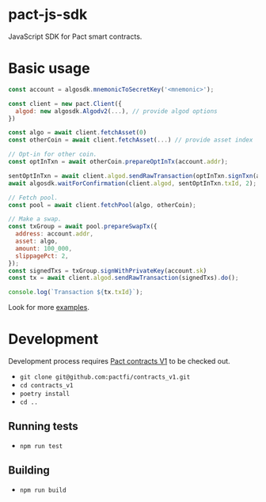 # pact-js-sdk

JavaScript SDK for Pact smart contracts.

# Basic usage

```js
const account = algosdk.mnemonicToSecretKey('<mnemonic>');

const client = new pact.Client({
  algod: new algosdk.Algodv2(...), // provide algod options
})

const algo = await client.fetchAsset(0)
const otherCoin = await client.fetchAsset(...) // provide asset index

// Opt-in for other coin.
const optInTxn = await otherCoin.prepareOptInTx(account.addr);

sentOptInTxn = await client.algod.sendRawTransaction(optInTxn.signTxn(account.sk)).do();
await algosdk.waitForConfirmation(client.algod, sentOptInTxn.txId, 2);

// Fetch pool.
const pool = await client.fetchPool(algo, otherCoin);

// Make a swap.
const txGroup = await pool.prepareSwapTx({
  address: account.addr,
  asset: algo,
  amount: 100_000,
  slippagePct: 2,
});
const signedTxs = txGroup.signWithPrivateKey(account.sk)
const tx = await client.algod.sendRawTransaction(signedTxs).do();

console.log(`Transaction ${tx.txId}`);
```

Look for more [examples](examples).

# Development

Development process requires [Pact contracts V1](https://github.com/pactfi/contracts_v1) to be checked out.

- `git clone git@github.com:pactfi/contracts_v1.git`
- `cd contracts_v1`
- `poetry install`
- `cd ..`

## Running tests

- `npm run test`

## Building

- `npm run build`
